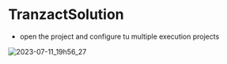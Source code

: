 # TranzactSolution

* open the project and configure tu multiple execution projects

![2023-07-11_19h56_27](https://github.com/ecaverolevano/TranzactSolution/assets/8649264/534bcfc1-eccc-48c5-af11-553fca9c8f99)


